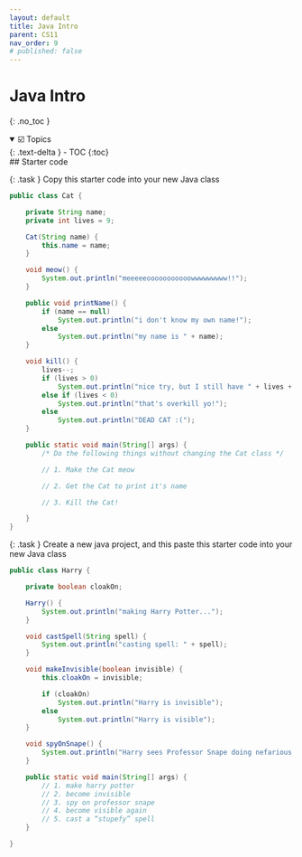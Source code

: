 ```yaml
---
layout: default
title: Java Intro 
parent: CS11
nav_order: 9
# published: false
---
```


# Java Intro
{: .no_toc }


<details open markdown="block">
  <summary>
    ☑️ Topics
  </summary>
  {: .text-delta }
- TOC
{:toc}
</details>
## Starter code

{: .task }
Copy this starter code into your new Java class

```java
public class Cat {

	private String name;
	private int lives = 9;

	Cat(String name) {
		this.name = name;
	}

	void meow() {
		System.out.println("meeeeeooooooooooowwwwwwwww!!");
	}

	public void printName() {
		if (name == null)
			System.out.println("i don't know my own name!");
		else
			System.out.println("my name is " + name);
	}

	void kill() {
		lives--;
		if (lives > 0)
			System.out.println("nice try, but I still have " + lives + " lives left");
		else if (lives < 0)
			System.out.println("that's overkill yo!");
		else
			System.out.println("DEAD CAT :(");
	}

	public static void main(String[] args) {
		/* Do the following things without changing the Cat class */

		// 1. Make the Cat meow

		// 2. Get the Cat to print it's name

		// 3. Kill the Cat!

	}
}
```

{: .task }
Create a new java project, and this paste this starter code into your new Java class


```java
public class Harry {

	private boolean cloakOn;

	Harry() {
		System.out.println("making Harry Potter...");
	}

	void castSpell(String spell) {
		System.out.println("casting spell: " + spell);
	}

	void makeInvisible(boolean invisible) {
		this.cloakOn = invisible;

		if (cloakOn)
			System.out.println("Harry is invisible");
		else
			System.out.println("Harry is visible");
	}

	void spyOnSnape() {
		System.out.println("Harry sees Professor Snape doing nefarious things.");
	}

	public static void main(String[] args) {
		// 1. make harry potter
		// 2. become invisible
		// 3. spy on professor snape
		// 4. become visible again
		// 5. cast a “stupefy” spell
	}

}
```